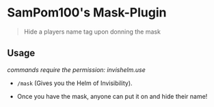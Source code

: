 # SamPom100's Mask-Plugin
> Hide a players name tag upon donning the mask


## Usage
*commands require the permission: invishelm.use*
- `/mask`  (Gives you the Helm of Invisibility).

 - Once you have the mask, anyone can put it on and hide their name!
